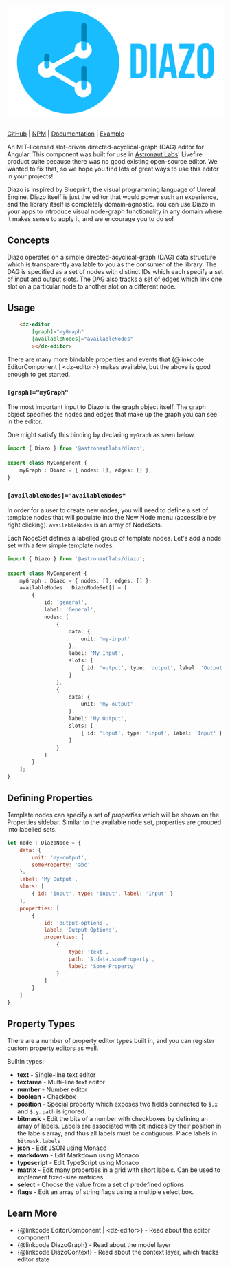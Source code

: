 # ![diazo](logo.svg)

[GitHub](https://github.com/astronautlabs/diazo)
| [NPM](https://npmjs.com/package/diazo)
| [Documentation](https://astronautlabs.github.io/diazo/) 
| [Example](https://github.com/astronautlabs/diazo-example)

An MIT-licensed slot-driven directed-acyclical-graph (DAG) editor for Angular. This 
component was built for use in [Astronaut Labs](https://astronautlabs.com)' Livefire product suite because 
there was no good existing open-source editor. We wanted to fix that, so we 
hope you find lots of great ways to use this editor in your projects!

Diazo is inspired by Blueprint, the visual programming language of 
Unreal Engine. Diazo itself is just the editor that would power such
an experience, and the library itself is completely domain-agnostic. 
You can use Diazo in your apps to introduce visual node-graph functionality 
in any domain where it makes sense to apply it, and we encourage you to do so!

## Concepts

Diazo operates on a simple directed-acyclical-graph (DAG) data structure 
which is transparently available to you as the consumer of the library. The 
DAG is specified as a set of nodes with distinct IDs which each specify a set of
input and output slots. The DAG also tracks a set of edges which
link one slot on a particular node to another slot on a different node. 

## Usage

```html
    <dz-editor
        [graph]="myGraph"
        [availableNodes]="availableNodes"
        ></dz-editor>
```

There are many more bindable properties and events that {@linkcode EditorComponent | &lt;dz-editor&gt;} makes 
available, but the above is good enough to get started.

### `[graph]="myGraph"`

The most important input to Diazo is the graph object itself. The graph 
object specifies the nodes and edges that make up the graph you can see in 
the editor.

One might satisfy this binding by declaring `myGraph` as seen below.
```typescript
import { Diazo } from '@astronautlabs/diazo';

export class MyComponent {
    myGraph : Diazo = { nodes: [], edges: [] };
}
```

### `[availableNodes]="availableNodes"`

In order for a user to create new nodes, you will need to define a set of 
template nodes that will populate into the New Node menu (accessible by 
right clicking). `availableNodes` is an array of NodeSets.

Each NodeSet defines a labelled group of template nodes. Let's add a 
node set with a few simple template nodes:
```typescript
import { Diazo } from '@astronautlabs/diazo';

export class MyComponent {
    myGraph : Diazo = { nodes: [], edges: [] };
    availableNodes : DiazoNodeSet[] = [
        {
            id: 'general',
            label: 'General',
            nodes: [
                {
                    data: {
                        unit: 'my-input'
                    },
                    label: 'My Input',
                    slots: [
                        { id: 'output', type: 'output', label: 'Output' }
                    ]
                },
                {
                    data: {
                        unit: 'my-output'
                    },
                    label: 'My Output',
                    slots: [
                        { id: 'input', type: 'input', label: 'Input' }
                    ]
                }
            ]
        }
    ];
}
```

## Defining Properties

Template nodes can specify a set of _properties_ which will be shown on the Properties
sidebar. Similar to the available node set, properties are grouped into labelled sets.

```js
let node : DiazoNode = {
    data: {
        unit: 'my-output',
        someProperty: 'abc'
    },
    label: 'My Output',
    slots: [
        { id: 'input', type: 'input', label: 'Input' }
    ],
    properties: [
        {
            id: 'output-options',
            label: 'Output Options',
            properties: [
                {
                    type: 'text',
                    path: '$.data.someProperty',
                    label: 'Some Property'
                }
            ]
        }
    ]
}
```

## Property Types

There are a number of property editor types built in, and you can register
custom property editors as well.

Builtin types:
 - **text** - Single-line text editor
 - **textarea** - Multi-line text editor
 - **number** - Number editor
 - **boolean** - Checkbox
 - **position** - Special property which exposes two fields connected to `$.x` and `$.y`.
   `path` is ignored.
 - **bitmask** - Edit the bits of a number with checkboxes by defining an array of labels.
   Labels are associated with bit indices by their position in the labels array, and thus
   all labels must be contiguous. Place labels in `bitmask.labels`
 - **json** - Edit JSON using Monaco
 - **markdown** - Edit Markdown using Monaco
 - **typescript** - Edit TypeScript using Monaco
 - **matrix** - Edit many properties in a grid with short labels. Can be used to
   implement fixed-size matrices.
 - **select** - Choose the value from a set of predefined options
 - **flags** - Edit an array of string flags using a multiple select box.

## Learn More

- {@linkcode EditorComponent | &lt;dz-editor&gt;} - Read about the editor component
- {@linkcode DiazoGraph} - Read about the model layer
- {@linkcode DiazoContext} - Read about the context layer, which tracks
  editor state
